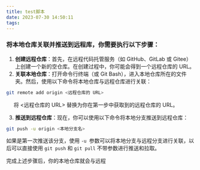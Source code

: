 ```yaml
---
title: test脚本
date: 2023-07-30 14:50:11
tags:
---
```


### 将本地仓库关联并推送到远程库，你需要执行以下步骤：

1. **创建远程仓库**：首先，在远程代码托管服务（如 GitHub、GitLab 或 Gitee）上创建一个新的空仓库。在创建过程中，你可能会得到一个远程仓库的 URL。
2. **关联本地仓库**：打开命令行终端（或 Git Bash），进入本地仓库所在的文件夹。然后，使用以下命令将本地仓库与远程仓库进行关联：
```bash
git remote add origin <远程仓库的 URL>
```
&nbsp;&nbsp;&nbsp;&nbsp; 将 <远程仓库的 URL> 替换为你在第一步中获取到的远程仓库的 URL。

3. **推送到远程仓库**：现在，你可以使用以下命令将本地分支推送到远程仓库：

```bash
git push -u origin <本地分支名>
```
如果是第一次推送该分支，使用 `-u `参数可以将本地分支与远程分支进行关联，以后可以直接使用 `git push` 和 `git pull` 不带参数进行推送和拉取。

完成上述步骤后，你的本地仓库就会与远程
